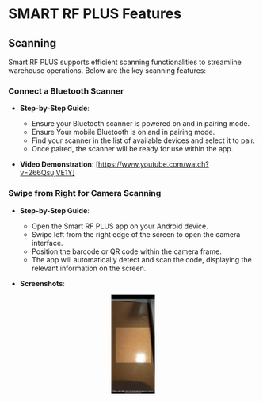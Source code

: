# SMART RF PLUS Features


## **Scanning**

Smart RF PLUS supports efficient scanning functionalities to streamline warehouse operations. Below are the key scanning features:

### **Connect a Bluetooth Scanner**

- **Step-by-Step Guide**:
  - Ensure your Bluetooth scanner is powered on and in pairing mode.
  - Ensure Your mobile Bluetooth is  on and in pairing mode.
  - Find your scanner in the list of available devices and select it to pair.
  - Once paired, the scanner will be ready for use within the app.

  
- **Video Demonstration**:
  [https://www.youtube.com/watch?v=266QsujVE1Y]

### **Swipe from Right for Camera Scanning**

- **Step-by-Step Guide**:
  - Open the Smart RF PLUS app on your Android device.
  - Swipe left from the right edge of the screen to open the camera interface.
  - Position the barcode or QR code within the camera frame.
  - The app will automatically detect and scan the code, displaying the relevant information on the screen.

- **Screenshots**:
 <img src="./attachments/Navigations/camerascanner.png" alt="alphabetic" style="height: 200px;margin:auto;display:block">

